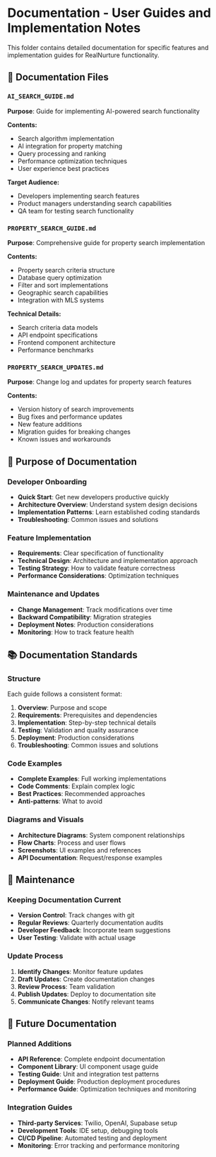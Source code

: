 # Documentation - User Guides and Implementation Notes

This folder contains detailed documentation for specific features and implementation guides for RealNurture functionality.

## 📁 Documentation Files

### `AI_SEARCH_GUIDE.md`

**Purpose**: Guide for implementing AI-powered search functionality

**Contents:**

- Search algorithm implementation
- AI integration for property matching
- Query processing and ranking
- Performance optimization techniques
- User experience best practices

**Target Audience:**

- Developers implementing search features
- Product managers understanding search capabilities
- QA team for testing search functionality

### `PROPERTY_SEARCH_GUIDE.md`

**Purpose**: Comprehensive guide for property search implementation

**Contents:**

- Property search criteria structure
- Database query optimization
- Filter and sort implementations
- Geographic search capabilities
- Integration with MLS systems

**Technical Details:**

- Search criteria data models
- API endpoint specifications
- Frontend component architecture
- Performance benchmarks

### `PROPERTY_SEARCH_UPDATES.md`

**Purpose**: Change log and updates for property search features

**Contents:**

- Version history of search improvements
- Bug fixes and performance updates
- New feature additions
- Migration guides for breaking changes
- Known issues and workarounds

## 🎯 Purpose of Documentation

### Developer Onboarding

- **Quick Start**: Get new developers productive quickly
- **Architecture Overview**: Understand system design decisions
- **Implementation Patterns**: Learn established coding standards
- **Troubleshooting**: Common issues and solutions

### Feature Implementation

- **Requirements**: Clear specification of functionality
- **Technical Design**: Architecture and implementation approach
- **Testing Strategy**: How to validate feature correctness
- **Performance Considerations**: Optimization techniques

### Maintenance and Updates

- **Change Management**: Track modifications over time
- **Backward Compatibility**: Migration strategies
- **Deployment Notes**: Production considerations
- **Monitoring**: How to track feature health

## 📚 Documentation Standards

### Structure

Each guide follows a consistent format:

1. **Overview**: Purpose and scope
2. **Requirements**: Prerequisites and dependencies
3. **Implementation**: Step-by-step technical details
4. **Testing**: Validation and quality assurance
5. **Deployment**: Production considerations
6. **Troubleshooting**: Common issues and solutions

### Code Examples

- **Complete Examples**: Full working implementations
- **Code Comments**: Explain complex logic
- **Best Practices**: Recommended approaches
- **Anti-patterns**: What to avoid

### Diagrams and Visuals

- **Architecture Diagrams**: System component relationships
- **Flow Charts**: Process and user flows
- **Screenshots**: UI examples and references
- **API Documentation**: Request/response examples

## 🔄 Maintenance

### Keeping Documentation Current

- **Version Control**: Track changes with git
- **Regular Reviews**: Quarterly documentation audits
- **Developer Feedback**: Incorporate team suggestions
- **User Testing**: Validate with actual usage

### Update Process

1. **Identify Changes**: Monitor feature updates
2. **Draft Updates**: Create documentation changes
3. **Review Process**: Team validation
4. **Publish Updates**: Deploy to documentation site
5. **Communicate Changes**: Notify relevant teams

## 🚀 Future Documentation

### Planned Additions

- **API Reference**: Complete endpoint documentation
- **Component Library**: UI component usage guide
- **Testing Guide**: Unit and integration test patterns
- **Deployment Guide**: Production deployment procedures
- **Performance Guide**: Optimization techniques and monitoring

### Integration Guides

- **Third-party Services**: Twilio, OpenAI, Supabase setup
- **Development Tools**: IDE setup, debugging tools
- **CI/CD Pipeline**: Automated testing and deployment
- **Monitoring**: Error tracking and performance monitoring
